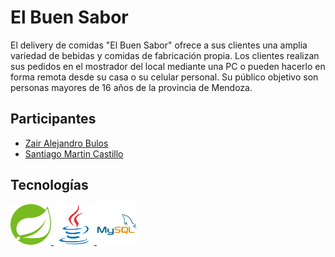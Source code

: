 # El Buen Sabor

El delivery de comidas "El Buen Sabor" ofrece a sus clientes una amplia variedad de bebidas y comidas de fabricación propia. 
Los clientes realizan sus pedidos en el mostrador del local mediante una PC o pueden hacerlo en forma remota desde su casa o su celular personal.
Su público objetivo son personas mayores de 16 años de la provincia de Mendoza. 

## Participantes

* [Zair Alejandro Bulos](https://github.com/ZairAlejandroBulos)
* [Santiago Martin Castillo](https://github.com/SantyCastillo)

## Tecnologías

<p style="text-align: left;">
  <a href="https://spring.io/" target="_blank"> 
    <img src="https://github.com/devicons/devicon/blob/master/icons/spring/spring-original.svg" alt="spring" width="65" height="65" />
  </a>
  <a href="https://www.java.com/es/" target="_blank">
    <img src="https://github.com/devicons/devicon/blob/master/icons/java/java-original.svg" alt="java" width="65" height="65" />
  </a>
  <a href="https://www.mysql.com/" target="_blank">
    <img src="https://github.com/devicons/devicon/blob/master/icons/mysql/mysql-original-wordmark.svg" alt="mysql" width="65" height="65" />
  </a>
</p>
